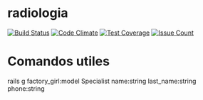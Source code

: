 # radiologia
[![Build Status](https://travis-ci.org/ernezto/radiologia.svg)](https://travis-ci.org/ernezto/radiologia)
[![Code Climate](https://codeclimate.com/github/ernezto/radiologia/badges/gpa.svg)](https://codeclimate.com/github/ernezto/radiologia)
[![Test Coverage](https://codeclimate.com/github/ernezto/radiologia/badges/coverage.svg)](https://codeclimate.com/github/ernezto/radiologia/coverage)
[![Issue Count](https://codeclimate.com/github/ernezto/radiologia/badges/issue_count.svg)](https://codeclimate.com/github/ernezto/radiologia)

# Comandos utiles
rails g factory_girl:model Specialist name:string last_name:string phone:string
